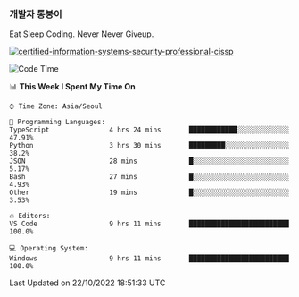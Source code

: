 ### 개발자 통붕이
Eat Sleep Coding.
Never Never Giveup.

[![certified-information-systems-security-professional-cissp](https://user-images.githubusercontent.com/44606727/157613689-acd84ec6-5f8f-4e79-89d9-a8d51f033634.png)](https://www.credly.com/badges/f394a010-85a0-450b-9136-8043af01d71c/public_url)

<!--START_SECTION:waka-->
![Code Time](http://img.shields.io/badge/Code%20Time-1%2C224%20hrs%2035%20mins-blue)

📊 **This Week I Spent My Time On** 

```text
⌚︎ Time Zone: Asia/Seoul

💬 Programming Languages: 
TypeScript               4 hrs 24 mins       ████████████░░░░░░░░░░░░░   47.91% 
Python                   3 hrs 30 mins       █████████░░░░░░░░░░░░░░░░   38.2% 
JSON                     28 mins             █░░░░░░░░░░░░░░░░░░░░░░░░   5.17% 
Bash                     27 mins             █░░░░░░░░░░░░░░░░░░░░░░░░   4.93% 
Other                    19 mins             █░░░░░░░░░░░░░░░░░░░░░░░░   3.53%

🔥 Editors: 
VS Code                  9 hrs 11 mins       █████████████████████████   100.0%

💻 Operating System: 
Windows                  9 hrs 11 mins       █████████████████████████   100.0%

```


 Last Updated on 22/10/2022 18:51:33 UTC
<!--END_SECTION:waka-->
